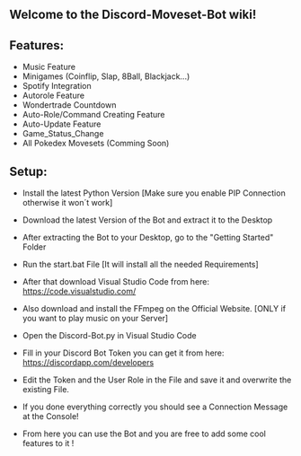 ## Welcome to the Discord-Moveset-Bot wiki!

## Features:

- Music Feature
- Minigames (Coinflip, Slap, 8Ball, Blackjack...)
- Spotify Integration
- Autorole Feature
- Wondertrade Countdown
- Auto-Role/Command Creating Feature
- Auto-Update Feature
- Game_Status_Change
- All Pokedex Movesets (Comming Soon)

## Setup:

- Install the latest Python Version [Make sure you enable PIP Connection otherwise it won´t work]

- Download the latest Version of the Bot and extract it to the Desktop

- After extracting the Bot to your Desktop, go to the "Getting Started" Folder

- Run the start.bat File [It will install all the needed Requirements]

- After that download Visual Studio Code from here: https://code.visualstudio.com/

- Also download and install the FFmpeg on the Official Website. [ONLY if you want to play music on your Server]

- Open the Discord-Bot.py in Visual Studio Code

- Fill in your Discord Bot Token you can get it from here: https://discordapp.com/developers

- Edit the Token and the User Role in the File and save it and overwrite the existing File.

- If you done everything correctly you should see a Connection Message at the Console!

- From here you can use the Bot and you are free to add some cool features to it !
